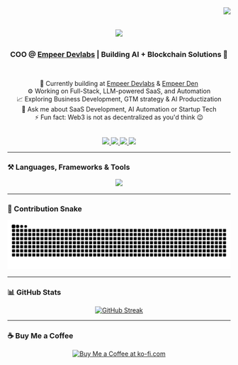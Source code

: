 <img align="right" src="https://visitor-badge.laobi.icu/badge?page_id=arhamaamir.arhamaamir" />

<h1 align="center">
    <img src="https://readme-typing-svg.herokuapp.com/?font=Righteous&size=35&center=true&vCenter=true&width=500&height=70&duration=4000&lines=Hi+There!+👋;+I'm+Arham+Aamir!;" />
</h1>

<h3 align="center">COO @ <a href="https://empeer.tech">Empeer Devlabs</a> | Building AI + Blockchain Solutions 🚀</h3>

<br/>

<div align="center">
 
🔭 Currently building at <a href="https://empeer.tech">Empeer Devlabs</a> & <a href="https://www.linkedin.com/company/empeerden/">Empeer Den</a>  
⚙️ Working on Full-Stack, LLM-powered SaaS, and Automation  
📈 Exploring Business Development, GTM strategy & AI Productization  
💬 Ask me about SaaS Development, AI Automation or Startup Tech   
⚡ Fun fact: Web3 is not as decentralized as you'd think 😉 

</div>

<br/>

<div align="center"> 
  <a href="mailto:arhamaamir@empeer.tech">
    <img src="https://img.shields.io/badge/Gmail-333333?style=for-the-badge&logo=gmail&logoColor=red" />
  </a>
  <a href="https://linkedin.com/in/arhamaamir/" target="_blank">  
    <img src="https://img.shields.io/badge/LinkedIn-0077B5?style=for-the-badge&logo=linkedin&logoColor=white" />
  </a>
  <a href="https://calendly.com/abdularham420/30min" target="_blank">
    <img src="https://img.shields.io/badge/Calendly-0A66C2?style=for-the-badge&logo=calendly&logoColor=white" />
  </a>
  <a href="https://x.com/annas_jpeg" target="_blank">
    <img src="https://img.shields.io/badge/X-000000?style=for-the-badge&logo=twitter&logoColor=white" />
  </a>
</div>

---

### ⚒️ Languages, Frameworks & Tools

<div align="center">
    <img src="https://skillicons.dev/icons?i=nextjs,react,tailwind,nodejs,nestjs,typescript,javascript,mongodb,graphql,vercel,aws,figma,git,vscode" />
</div>

---

### 🐍 Contribution Snake

<div align="center">
  <img alt="snake eating my contributions" src="https://raw.githubusercontent.com/arhamaamir/arhamaamir/output/github-contribution-grid-snake.svg" />
</div>

---

### 📊 GitHub Stats

<div align="center">
  <a href="https://git.io/streak-stats">
    <img src="https://streak-stats.demolab.com?user=arhamaamir&theme=dark&border_radius=10" alt="GitHub Streak" />
  </a>
</div>

---

### ☕ Buy Me a Coffee

<div align="center">
<a href='https://buymeacoffee.com/abdularhamh' target='_blank'>
<img height='64' src='https://storage.ko-fi.com/cdn/kofi1.png?v=3' alt='Buy Me a Coffee at ko-fi.com' />
</a>
</div>
